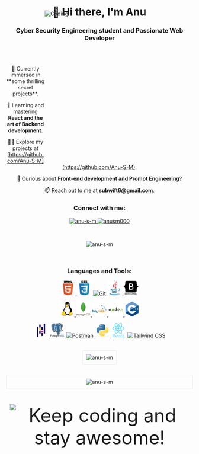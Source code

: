 <div align="center">
  <h1>👋 Hi there, I'm Anu </h1>
  <h3>Cyber Security Engineering student and Passionate Web Developer</h3>
</div>
<img align="right" alt="Coding" width="400" height="400px" src="https://media.tenor.com/6JptszQgCnkAAAAi/text-work.gif" style="margin-top: -100px;" />
</br>
</br>
  
<div align="center">

  <p>🔭 Currently immersed in **some thrilling secret projects**.

  🌱 Learning and mastering **React and the art of Backend development**.

  👨‍💻 Explore my projects at [https://github.com/Anu-S-M](https://github.com/Anu-S-M).

  💬 Curious about **Front-end development and Prompt Engineering**? 

  📫 Reach out to me at **subwift6@gmail.com**.
  </p>
</div>

<h3 align="center">Connect with me:</h3>
<p align="center">
  <a href="https://linkedin.com/in/anu-s-m" target="_blank">
    <img src="https://raw.githubusercontent.com/rahuldkjain/github-profile-readme-generator/master/src/images/icons/Social/linked-in-alt.svg" alt="anu-s-m" height="30" width="40" />
  </a>
  <a href="https://codesandbox.com/anusm000" target="_blank">
    <img src="https://raw.githubusercontent.com/rahuldkjain/github-profile-readme-generator/master/src/images/icons/Social/codesandbox.svg" alt="anusm000" height="30" width="40" />
  </a>
</p>

</br>
 <p align="center"><img src="https://komarev.com/ghpvc/?username=anu-s-m&label=Profile%20views&color=0e75b6&style=flat" alt="anu-s-m" /></p>
 </br>
<center><h3 align="center">Languages and Tools:</h3></center>
<div align="center">
  <a href="https://developer.mozilla.org/en-US/docs/Web/HTML" target="_blank" rel="noreferrer">
  <img src="https://raw.githubusercontent.com/devicons/devicon/master/icons/html5/html5-original-wordmark.svg" alt="HTML" width="40" height="40" style="image-rendering: -webkit-optimize-contrast;"/>
</a>
<a href="https://www.w3.org/Style/CSS/" target="_blank" rel="noreferrer">
      <img src="https://raw.githubusercontent.com/devicons/devicon/master/icons/css3/css3-original-wordmark.svg" alt="CSS" width="40" height="40" style="image-rendering: -webkit-optimize-contrast;"/>
    </a>
    <!-- Add more icons here as needed -->
        <a href="https://git-scm.com/" target="_blank" rel="noreferrer">
      <img src="https://www.vectorlogo.zone/logos/git-scm/git-scm-icon.svg" alt="Git" width="40" height="40"/>
    </a>
<a href="https://www.java.com" target="_blank" rel="noreferrer">
      <img src="https://raw.githubusercontent.com/devicons/devicon/master/icons/java/java-original.svg" alt="Java" width="40" height="40"/>
    </a>
    <!-- Add more icons here as needed -->
    <a href="https://getbootstrap.com" target="_blank" rel="noreferrer">
  <img src="https://raw.githubusercontent.com/devicons/devicon/master/icons/bootstrap/bootstrap-plain-wordmark.svg" alt="Bootstrap" width="40" height="40" style="image-rendering: -webkit-optimize-contrast;"/>
</a>

  </p>
  <p>
    <a href="https://www.linux.org/" target="_blank" rel="noreferrer">
      <img src="https://raw.githubusercontent.com/devicons/devicon/master/icons/linux/linux-original.svg" alt="Linux" width="40" height="40"/>
    </a>
    <a href="https://www.mongodb.com/" target="_blank" rel="noreferrer">
      <img src="https://raw.githubusercontent.com/devicons/devicon/master/icons/mongodb/mongodb-original-wordmark.svg" alt="MongoDB" width="40" height="40"/>
    </a>
    <a href="https://www.mysql.com/" target="_blank" rel="noreferrer">
      <img src="https://raw.githubusercontent.com/devicons/devicon/master/icons/mysql/mysql-original-wordmark.svg" alt="MySQL" width="40" height="40"/>
    </a>
    <a href="https://nodejs.org" target="_blank" rel="noreferrer">
      <img src="https://raw.githubusercontent.com/devicons/devicon/master/icons/nodejs/nodejs-original-wordmark.svg" alt="Node.js" width="40" height="40"/>
    </a>
    <a href="https://www.cplusplus.com/" target="_blank" rel="noreferrer">
  <img src="https://raw.githubusercontent.com/devicons/devicon/master/icons/cplusplus/cplusplus-original.svg" alt="C++" width="40" height="40" style="image-rendering: -webkit-optimize-contrast;"/>
</a>

  </p>
  <p>
    <a href="https://pandas.pydata.org/" target="_blank" rel="noreferrer">
      <img src="https://raw.githubusercontent.com/devicons/devicon/2ae2a900d2f041da66e950e4d48052658d850630/icons/pandas/pandas-original.svg" alt="Pandas" width="40" height="40"/>
    </a>
    <a href="https://www.postgresql.org" target="_blank" rel="noreferrer">
      <img src="https://raw.githubusercontent.com/devicons/devicon/master/icons/postgresql/postgresql-original-wordmark.svg" alt="PostgreSQL" width="40" height="40"/>
    </a>
    <a href="https://postman.com" target="_blank" rel="noreferrer">
            <img src="https://www.vectorlogo.zone/logos/getpostman/getpostman-icon.svg" alt="Postman" width="40" height="40"/>
    </a>
    <a href="https://www.python.org" target="_blank" rel="noreferrer">
      <img src="https://raw.githubusercontent.com/devicons/devicon/master/icons/python/python-original.svg" alt="Python" width="40" height="40"/>
    </a>
    <a href="https://reactjs.org/" target="_blank" rel="noreferrer">
      <img src="https://raw.githubusercontent.com/devicons/devicon/master/icons/react/react-original-wordmark.svg" alt="React" width="40" height="40"/>
    </a>
    <a href="https://tailwindcss.com/" target="_blank" rel="noreferrer">
      <img src="https://www.vectorlogo.zone/logos/tailwindcss/tailwindcss-icon.svg" alt="Tailwind CSS" width="40" height="40"/>
    </a>
  </p>
</div>


</br>

<!-- GitHub Stats Innovative Box -->
<div align="center">
  <div style="display: flex; flex-direction: column; align-items: center;">
    <div style="border: 1px solid #e1e4e8; border-radius: 5px; padding: 10px; margin-bottom: 10px;">
      <img src="https://github-readme-stats.vercel.app/api/top-langs?username=anu-s-m&show_icons=true&locale=en&layout=compact" alt="anu-s-m" />
    </div>
  </div></br>
    <div style="border: 1px solid #e1e4e8; border-radius: 5px; padding: 10px;">
      <img src="https://github-readme-stats.vercel.app/api?username=anu-s-m&show_icons=true&locale=en" alt="anu-s-m" />
    </div>
  </div>
</div>
</br>
<p align="center">
  <img src="https://img.shields.io/badge/-Keep%20coding%20and%20stay%20awesome!-skyblue?style=flat&logo=data:image/gif;base64,R0lGODlhAQABAIAAAAAAAP///yH5BAEAAAAALAAAAAABAAEAAAIBRAA7" alt="Keep coding and stay awesome!" style="font-size: 50px; padding: 10px;" />
</p>








